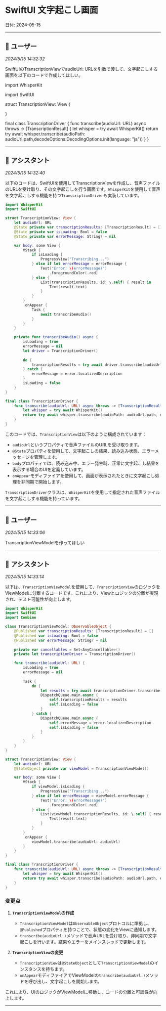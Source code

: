 # SwiftUI 文字起こし画面

日付: 2024-05-15

---

## 👤 ユーザー
*2024/5/15 14:32:32*

SwiftUIのTranscriptionViewでaudioUrl: URLを引数で渡して、文字起こしする画面を以下のコードで作成してほしい。

import WhisperKit

import SwiftUI

struct TranscriptionView: View {
    
}

final class TranscriptionDriver {
    func transcribe(audioUrl: URL) async throws -&gt; [TranscriptionResult] {
        let whisper = try await WhisperKit()
        return try await whisper.transcribe(audioPath: audioUrl.path,decodeOptions:DecodingOptions.init(language: "ja"))
    }
}

---

## 🤖 アシスタント
*2024/5/15 14:32:40*

以下のコードは、SwiftUIを使用してTranscriptionViewを作成し、音声ファイルのURLを受け取り、その文字起こしを行う画面です。`WhisperKit`を使用して音声を文字起こしする機能を持つ`TranscriptionDriver`も実装しています。

```swift
import WhisperKit
import SwiftUI

struct TranscriptionView: View {
    let audioUrl: URL
    @State private var transcriptionResults: [TranscriptionResult] = []
    @State private var isLoading: Bool = false
    @State private var errorMessage: String? = nil

    var body: some View {
        VStack {
            if isLoading {
                ProgressView("Transcribing...")
            } else if let errorMessage = errorMessage {
                Text("Error: \(errorMessage)")
                    .foregroundColor(.red)
            } else {
                List(transcriptionResults, id: \.self) { result in
                    Text(result.text)
                }
            }
        }
        .onAppear {
            Task {
                await transcribeAudio()
            }
        }
    }

    private func transcribeAudio() async {
        isLoading = true
        errorMessage = nil
        let driver = TranscriptionDriver()
        
        do {
            transcriptionResults = try await driver.transcribe(audioUrl: audioUrl)
        } catch {
            errorMessage = error.localizedDescription
        }
        isLoading = false
    }
}

final class TranscriptionDriver {
    func transcribe(audioUrl: URL) async throws -> [TranscriptionResult] {
        let whisper = try await WhisperKit()
        return try await whisper.transcribe(audioPath: audioUrl.path, decodeOptions: DecodingOptions(language: "ja"))
    }
}
```

このコードでは、`TranscriptionView`は以下のように構成されています：
- `audioUrl`というプロパティで音声ファイルのURLを受け取ります。
- `@State`プロパティを使用して、文字起こしの結果、読み込み状態、エラーメッセージを管理します。
- `body`プロパティでは、読み込み中、エラー発生時、正常に文字起こし結果を表示する場合のUIを定義しています。
- `onAppear`モディファイアを使用して、画面が表示されたときに文字起こし処理を非同期で開始します。

`TranscriptionDriver`クラスは、`WhisperKit`を使用して指定された音声ファイルを文字起こしする機能を持っています。

---

## 👤 ユーザー
*2024/5/15 14:33:06*

TranscriptionViewModelを作ってほしい

---

## 🤖 アシスタント
*2024/5/15 14:33:14*

以下は、`TranscriptionViewModel`を使用して、`TranscriptionView`のロジックをViewModelに分離するコードです。これにより、Viewとロジックの分離が実現され、テスト可能性が向上します。

```swift
import WhisperKit
import SwiftUI
import Combine

class TranscriptionViewModel: ObservableObject {
    @Published var transcriptionResults: [TranscriptionResult] = []
    @Published var isLoading: Bool = false
    @Published var errorMessage: String? = nil
    
    private var cancellables = Set<AnyCancellable>()
    private let transcriptionDriver = TranscriptionDriver()

    func transcribe(audioUrl: URL) {
        isLoading = true
        errorMessage = nil
        
        Task {
            do {
                let results = try await transcriptionDriver.transcribe(audioUrl: audioUrl)
                DispatchQueue.main.async {
                    self.transcriptionResults = results
                    self.isLoading = false
                }
            } catch {
                DispatchQueue.main.async {
                    self.errorMessage = error.localizedDescription
                    self.isLoading = false
                }
            }
        }
    }
}

struct TranscriptionView: View {
    let audioUrl: URL
    @StateObject private var viewModel = TranscriptionViewModel()

    var body: some View {
        VStack {
            if viewModel.isLoading {
                ProgressView("Transcribing...")
            } else if let errorMessage = viewModel.errorMessage {
                Text("Error: \(errorMessage)")
                    .foregroundColor(.red)
            } else {
                List(viewModel.transcriptionResults, id: \.self) { result in
                    Text(result.text)
                }
            }
        }
        .onAppear {
            viewModel.transcribe(audioUrl: audioUrl)
        }
    }
}

final class TranscriptionDriver {
    func transcribe(audioUrl: URL) async throws -> [TranscriptionResult] {
        let whisper = try await WhisperKit()
        return try await whisper.transcribe(audioPath: audioUrl.path, decodeOptions: DecodingOptions(language: "ja"))
    }
}
```

### 変更点

1. **`TranscriptionViewModel`の作成**
   - `TranscriptionViewModel`は`ObservableObject`プロトコルに準拠し、`@Published`プロパティを持つことで、状態の変化をViewに通知します。
   - `transcribe(audioUrl:)`メソッドで音声URLを受け取り、非同期で文字起こしを行います。結果やエラーをメインスレッドで更新します。

2. **`TranscriptionView`の変更**
   - `TranscriptionView`は`@StateObject`として`TranscriptionViewModel`のインスタンスを持ちます。
   - `onAppear`モディファイアでViewModelの`transcribe(audioUrl:)`メソッドを呼び出し、文字起こしを開始します。

これにより、UIのロジックがViewModelに移動し、コードの分離と可読性が向上します。

---
